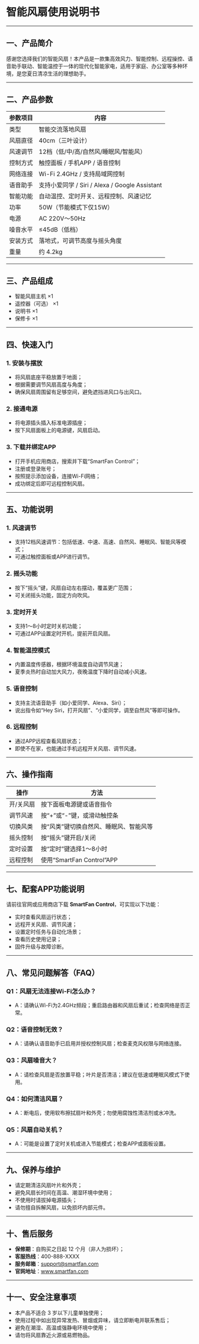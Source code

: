 
# 智能风扇使用说明书

---

## 一、产品简介

感谢您选择我们的智能风扇！本产品是一款集高效风力、智能控制、远程操控、语音助手联动、智能温控于一体的现代化智能家电，适用于家庭、办公室等多种环境，是您夏日清凉生活的理想助手。

---

## 二、产品参数

| 参数项目 | 内容 |
|----------|------|
| 类型 | 智能交流落地风扇 |
| 风扇直径 | 40cm（三叶设计） |
| 风速调节 | 12档（低/中/高/自然风/睡眠风/智能风） |
| 控制方式 | 触控面板 / 手机APP / 语音控制 |
| 网络连接 | Wi-Fi 2.4GHz / 支持局域网控制 |
| 语音助手 | 支持小爱同学 / Siri / Alexa / Google Assistant |
| 智能功能 | 自动温控、定时开关、远程控制、风速记忆 |
| 功率 | 50W（节能模式下仅15W） |
| 电源 | AC 220V～50Hz |
| 噪音水平 | ≤45dB（低档） |
| 安装方式 | 落地式，可调节高度与摇头角度 |
| 重量 | 约 4.2kg |

---

## 三、产品组成

- 智能风扇主机 ×1  
- 遥控器（可选） ×1  
- 说明书 ×1  
- 保修卡 ×1  

---

## 四、快速入门

### 1. 安装与摆放

- 将风扇底座平稳放置于地面；
- 根据需要调节风扇高度与角度；
- 确保风扇周围留有足够空间，避免遮挡进风口与出风口。

### 2. 接通电源

- 将电源插头插入标准电源插座；
- 按下风扇面板上的电源键，风扇启动。

### 3. 下载并绑定APP

- 打开手机应用商店，搜索并下载“SmartFan Control”；
- 注册或登录账号；
- 按照提示添加设备，连接Wi-Fi网络；
- 成功绑定后即可远程控制风扇。

---

## 五、功能说明

### 1. 风速调节

- 支持12档风速调节：包括低速、中速、高速、自然风、睡眠风、智能风等模式；
- 可通过触控面板或APP进行调节。

### 2. 摇头功能

- 按下“摇头”键，风扇自动左右摆动，覆盖更广范围；
- 可关闭摇头功能，固定方向吹风。

### 3. 定时开关

- 支持1～8小时定时关机功能；
- 可通过APP设置定时开机，提前开启风扇。

### 4. 智能温控模式

- 内置温度传感器，根据环境温度自动调节风速；
- 夏季炎热时自动加大风力，夜晚温度下降时自动减小风速。

### 5. 语音控制

- 支持主流语音助手（如小爱同学、Alexa、Siri）；
- 说出指令如“Hey Siri，打开风扇”、“小爱同学，调至自然风”等即可操作。

### 6. 远程控制

- 通过APP远程查看风扇状态；
- 即使不在家，也能通过手机远程开关风扇、调节风速。

---

## 六、操作指南

| 操作 | 方法 |
|------|------|
| 开/关风扇 | 按下面板电源键或语音指令 |
| 调节风速 | 按“+”或“-”键，或滑动触控条 |
| 切换风类 | 按“风类”键切换自然风、睡眠风、智能风等 |
| 摇头控制 | 按“摇头”键开启/关闭 |
| 定时设置 | 按“定时”键选择1～8小时 |
| 远程控制 | 使用“SmartFan Control”APP |

---

## 七、配套APP功能说明

请前往官网或应用商店下载 **SmartFan Control**，可实现以下功能：

- 实时查看风扇运行状态；
- 远程开关风扇、调节风速；
- 设置定时任务与自动化场景；
- 查看历史使用记录；
- 固件升级与故障诊断。

---

## 八、常见问题解答（FAQ）

### Q1：风扇无法连接Wi-Fi怎么办？

- A：请确认Wi-Fi为2.4GHz频段；重启路由器和风扇后重试；检查网络是否正常。

### Q2：语音控制无效？

- A：请确认语音助手已启用并授权控制风扇；检查麦克风权限与网络连接。

### Q3：风扇噪音大？

- A：请检查风扇是否放置平稳；叶片是否清洁；建议在低速或睡眠风模式下使用。

### Q4：如何清洁风扇？

- A：断电后，使用软布擦拭扇叶和外壳；勿使用腐蚀性清洁剂或水冲洗。

### Q5：风扇自动关机？

- A：可能是设置了定时关机或进入节能模式；检查APP或面板设置。

---

## 九、保养与维护

- 请定期清洁风扇叶片和外壳；
- 避免风扇长时间在高温、潮湿环境中使用；
- 不使用时请拔掉电源插头；
- 请勿擅自拆解风扇，以免损坏内部元件。

---

## 十、售后服务

- **保修期**：自购买之日起 12 个月（非人为损坏）；
- **客服热线**：400-888-XXXX  
- **服务邮箱**：support@smartfan.com  
- **官网地址**：www.smartfan.com  

---

## 十一、安全注意事项

- 本产品不适合 3 岁以下儿童单独使用；
- 使用过程中如出现异常发热、冒烟或异味，请立即断电并联系售后；
- 避免在潮湿、高温或强静电环境中使用；
- 请勿将风扇靠近火源或易燃物品。

